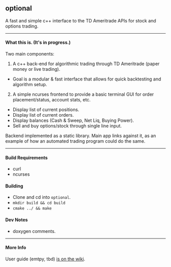 ## optional 

A fast and simple c++ interface to the TD Ameritrade APIs for stock and options trading.

***

#### What this is. (It's in progress.)
Two main components:
1. A c++ back-end for algorithmic trading through TD Ameritrade (paper money or live trading).
  * Goal is a modular & fast interface that allows for quick backtesting and algorithm setup.
2. A simple ncurses frontend to provide a basic terminal GUI for order placement/status, account stats, etc.
  * Display list of current positions. 
  * Display list of current orders. 
  * Display balances (Cash & Sweep, Net Liq, Buying Power).
  * Sell and buy options/stock through single line input.

Backend implemented as a static library. Main app links against it, as an example of how an automated trading program could do the same.

***

#### Build Requirements
* curl
* ncurses

#### Building
* Clone and cd into `optional`.
* `mkdir build && cd build`
* `cmake ../ && make`

#### Dev Notes
* doxygen comments.

***

#### More Info
User guide (emtpy, tbd) [is on the wiki](https://github.com/tegan-lamoureux/optional/wiki).
